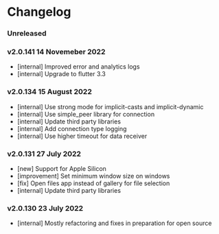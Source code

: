 # Changelog

### Unreleased

### v2.0.141 14 Novemeber 2022
- [internal] Improved error and analytics logs
- [internal] Upgrade to flutter 3.3

### v2.0.134 15 August 2022
- [internal] Use strong mode for implicit-casts and implicit-dynamic
- [internal] Use simple_peer library for connection
- [internal] Update third party libraries
- [internal] Add connection type logging
- [internal] Use higher timeout for data receiver

### v2.0.131 27 July 2022
- [new] Support for Apple Silicon
- [improvement] Set minimum window size on windows
- [fix] Open files app instead of gallery for file selection
- [internal] Update third party libraries

### v2.0.130 23 July 2022
- [internal] Mostly refactoring and fixes in preparation for open source
